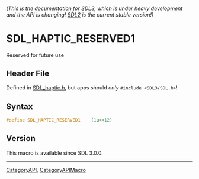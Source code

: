 ###### (This is the documentation for SDL3, which is under heavy development and the API is changing! [SDL2](https://wiki.libsdl.org/SDL2/) is the current stable version!)
# SDL_HAPTIC_RESERVED1

Reserved for future use

## Header File

Defined in [SDL_haptic.h](https://github.com/libsdl-org/SDL/blob/main/include/SDL3/SDL_haptic.h), but apps should _only_ `#include <SDL3/SDL.h>`!

## Syntax

```c
#define SDL_HAPTIC_RESERVED1    (1u<<12)
```

## Version

This macro is available since SDL 3.0.0.

----
[CategoryAPI](CategoryAPI), [CategoryAPIMacro](CategoryAPIMacro)

